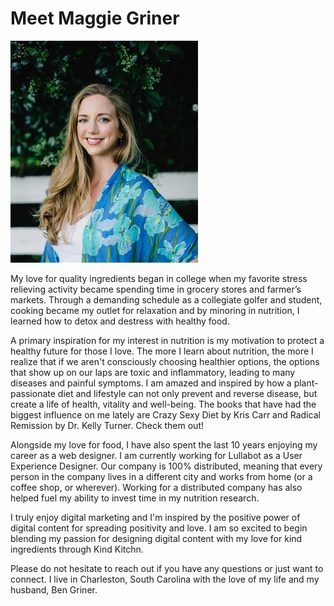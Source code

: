 # Meet Maggie Griner

![](maggie-xsmall.jpg)

My love for quality ingredients began in college when my favorite stress relieving activity became spending time in grocery stores and farmer’s markets. Through a demanding schedule as a collegiate golfer and student, cooking became my outlet for relaxation and by minoring in nutrition, I learned how to detox and destress with healthy food. 

A primary inspiration for my interest in nutrition is my motivation to protect a healthy future for those I love. The more I learn about nutrition, the more I realize that if we aren't consciously choosing healthier options, the options that show up on our laps are toxic and inflammatory, leading to many diseases and painful symptoms. I am amazed and inspired by how a plant-passionate diet and lifestyle can not only prevent and reverse disease, but create a life of health, vitality and well-being. The books that have had the biggest influence on me lately are Crazy Sexy Diet by Kris Carr and Radical Remission by Dr. Kelly Turner. Check them out!

Alongside my love for food, I have also spent the last 10 years enjoying my career as a web designer. I am currently working for Lullabot as a User Experience Designer. Our company is 100% distributed, meaning that every person in the company lives in a different city and works from home (or a coffee shop, or wherever). Working for a distributed company has also helped fuel my ability to invest time in my nutrition research. 

I truly enjoy digital marketing and I'm inspired by the positive power of digital content for spreading positivity and love. I am so excited to begin blending my passion for designing digital content with my love for kind ingredients through Kind Kitchn.

Please do not hesitate to reach out if you have any questions or just want to connect. I live in Charleston, South Carolina with the love of my life and my husband, Ben Griner. 



